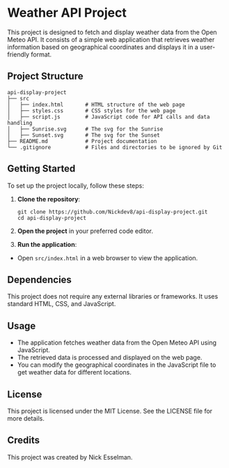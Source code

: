 # Weather API Project

This project is designed to fetch and display weather data from the Open Meteo API. It consists of a simple web application that retrieves weather information based on geographical coordinates and displays it in a user-friendly format.

## Project Structure

```
api-display-project
├── src
│   ├── index.html       # HTML structure of the web page
│   ├── styles.css       # CSS styles for the web page
│   ├── script.js        # JavaScript code for API calls and data handling
│   ├── Sunrise.svg      # The svg for the Sunrise
│   ├── Sunset.svg       # The svg for the Sunset
├── README.md            # Project documentation
└── .gitignore           # Files and directories to be ignored by Git
```


## Getting Started

To set up the project locally, follow these steps:

1. **Clone the repository**:
   ```
   git clone https://github.com/Nickdev8/api-display-project.git
   cd api-display-project
   ```

2. **Open the project** in your preferred code editor.

3. **Run the application**:
- Open `src/index.html` in a web browser to view the application.

## Dependencies

This project does not require any external libraries or frameworks. It uses standard HTML, CSS, and JavaScript.

## Usage

- The application fetches weather data from the Open Meteo API using JavaScript.
- The retrieved data is processed and displayed on the web page.
- You can modify the geographical coordinates in the JavaScript file to get weather data for different locations.

## License


This project is licensed under the MIT License. See the LICENSE file for more details.

## Credits

This project was created by Nick Esselman.